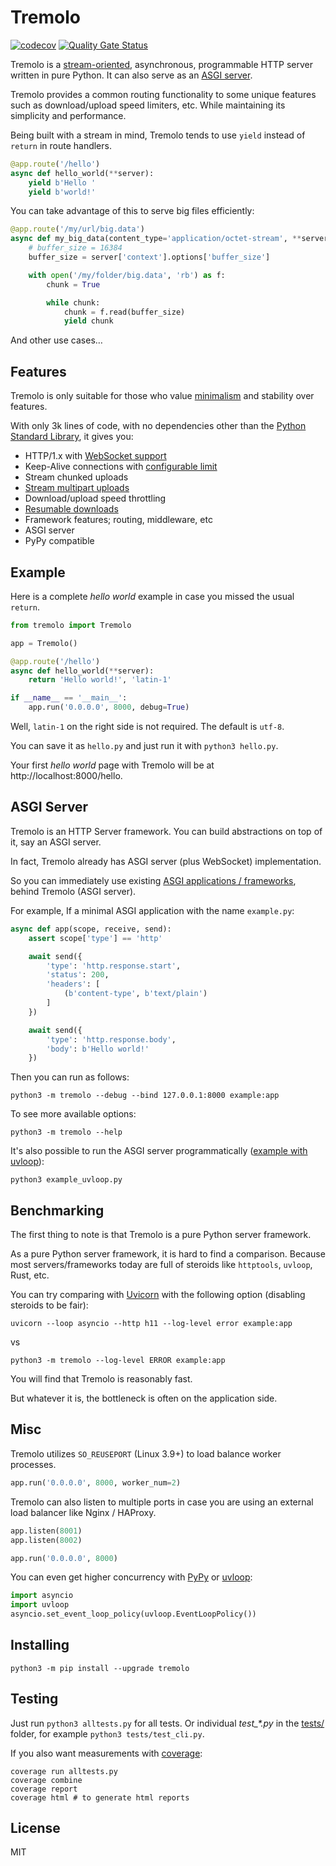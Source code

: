 # Tremolo

[![codecov](https://codecov.io/gh/nggit/tremolo/branch/master/graph/badge.svg?token=SC8NVWN0F1)](https://codecov.io/gh/nggit/tremolo)
[![Quality Gate Status](https://sonarcloud.io/api/project_badges/measure?project=nggit_tremolo&metric=alert_status)](https://sonarcloud.io/summary/new_code?id=nggit_tremolo)

Tremolo is a [stream-oriented](https://nggit.github.io/tremolo-docs/yield.html), asynchronous, programmable HTTP server written in pure Python. It can also serve as an [ASGI server](#asgi-server).

Tremolo provides a common routing functionality to some unique features such as download/upload speed limiters, etc. While maintaining its simplicity and performance.

Being built with a stream in mind, Tremolo tends to use `yield` instead of `return` in route handlers.

```python
@app.route('/hello')
async def hello_world(**server):
    yield b'Hello '
    yield b'world!'
```

You can take advantage of this to serve big files efficiently:

```python
@app.route('/my/url/big.data')
async def my_big_data(content_type='application/octet-stream', **server):
    # buffer_size = 16384
    buffer_size = server['context'].options['buffer_size']

    with open('/my/folder/big.data', 'rb') as f:
        chunk = True

        while chunk:
            chunk = f.read(buffer_size)
            yield chunk
```

And other use cases…

## Features
Tremolo is only suitable for those who value [minimalism](https://en.wikipedia.org/wiki/Minimalism_%28computing%29) and stability over features.

With only 3k lines of code, with no dependencies other than the [Python Standard Library](https://docs.python.org/3/library/index.html), it gives you:

* HTTP/1.x with [WebSocket support](https://nggit.github.io/tremolo-docs/websocket.html)
* Keep-Alive connections with [configurable limit](https://nggit.github.io/tremolo-docs/configuration.html#keepalive_connections)
* Stream chunked uploads
* [Stream multipart uploads](https://nggit.github.io/tremolo-docs/body.html#multipart)
* Download/upload speed throttling
* [Resumable downloads](https://nggit.github.io/tremolo-docs/resumable-downloads.html)
* Framework features; routing, middleware, etc
* ASGI server
* PyPy compatible

## Example
Here is a complete *hello world* example in case you missed the usual `return`.

```python
from tremolo import Tremolo

app = Tremolo()

@app.route('/hello')
async def hello_world(**server):
    return 'Hello world!', 'latin-1'

if __name__ == '__main__':
    app.run('0.0.0.0', 8000, debug=True)
```

Well, `latin-1` on the right side is not required. The default is `utf-8`.

You can save it as `hello.py` and just run it with `python3 hello.py`.

Your first *hello world* page with Tremolo will be at http://localhost:8000/hello.

## ASGI Server
Tremolo is an HTTP Server framework. You can build abstractions on top of it, say an ASGI server.

In fact, Tremolo already has ASGI server (plus WebSocket) implementation.

So you can immediately use existing [ASGI applications / frameworks](https://asgi.readthedocs.io/en/latest/implementations.html#application-frameworks), behind Tremolo (ASGI server).

For example, If a minimal ASGI application with the name `example.py`:

```python
async def app(scope, receive, send):
    assert scope['type'] == 'http'

    await send({
        'type': 'http.response.start',
        'status': 200,
        'headers': [
            (b'content-type', b'text/plain')
        ]
    })

    await send({
        'type': 'http.response.body',
        'body': b'Hello world!'
    })
```

Then you can run as follows:

```
python3 -m tremolo --debug --bind 127.0.0.1:8000 example:app
```

To see more available options:

```
python3 -m tremolo --help
```

It's also possible to run the ASGI server programmatically ([example with uvloop](https://github.com/nggit/tremolo/blob/master/example_uvloop.py)):

```
python3 example_uvloop.py
```

## Benchmarking
The first thing to note is that Tremolo is a pure Python server framework.

As a pure Python server framework, it is hard to find a comparison.
Because most servers/frameworks today are full of steroids like `httptools`, `uvloop`, Rust, etc.

You can try comparing with [Uvicorn](https://www.uvicorn.org/) with the following option (disabling steroids to be fair):

```
uvicorn --loop asyncio --http h11 --log-level error example:app
```

vs

```
python3 -m tremolo --log-level ERROR example:app
```

You will find that Tremolo is reasonably fast.

But whatever it is, the bottleneck is often on the application side.

## Misc
Tremolo utilizes `SO_REUSEPORT` (Linux 3.9+) to load balance worker processes.

```python
app.run('0.0.0.0', 8000, worker_num=2)
```

Tremolo can also listen to multiple ports in case you are using an external load balancer like Nginx / HAProxy.

```python
app.listen(8001)
app.listen(8002)

app.run('0.0.0.0', 8000)
```

You can even get higher concurrency with [PyPy](https://www.pypy.org/) or [uvloop](https://magic.io/blog/uvloop-blazing-fast-python-networking/):

```python
import asyncio
import uvloop
asyncio.set_event_loop_policy(uvloop.EventLoopPolicy())
```

## Installing
```
python3 -m pip install --upgrade tremolo
```

## Testing
Just run `python3 alltests.py` for all tests. Or individual *test_\*.py* in the [tests/](https://github.com/nggit/tremolo/tree/master/tests) folder, for example `python3 tests/test_cli.py`.

If you also want measurements with [coverage](https://coverage.readthedocs.io/):

```
coverage run alltests.py
coverage combine
coverage report
coverage html # to generate html reports
```

## License
MIT
